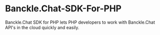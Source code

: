 Banckle.Chat-SDK-For-PHP
========================

Banckle.Chat SDK for PHP lets PHP developers to work with Banckle.Chat API's in the cloud quickly and easily.
